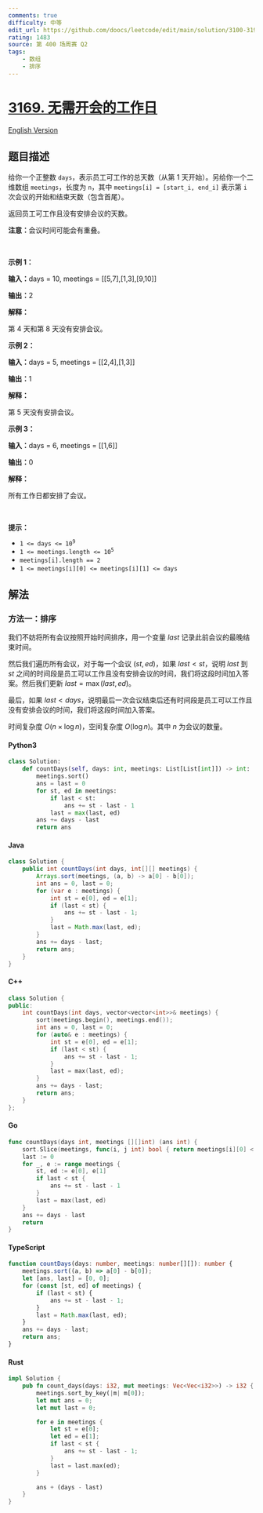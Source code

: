 ```yaml
---
comments: true
difficulty: 中等
edit_url: https://github.com/doocs/leetcode/edit/main/solution/3100-3199/3169.Count%20Days%20Without%20Meetings/README.md
rating: 1483
source: 第 400 场周赛 Q2
tags:
    - 数组
    - 排序
---
```


<!-- problem:start -->

# [3169. 无需开会的工作日](https://leetcode.cn/problems/count-days-without-meetings)

[English Version](/solution/3100-3199/3169.Count%20Days%20Without%20Meetings/README_EN.md)

## 题目描述

<!-- description:start -->

<p>给你一个正整数 <code>days</code>，表示员工可工作的总天数（从第 1 天开始）。另给你一个二维数组 <code>meetings</code>，长度为 <code>n</code>，其中 <code>meetings[i] = [start_i, end_i]</code> 表示第 <code>i</code> 次会议的开始和结束天数（包含首尾）。</p>

<p>返回员工可工作且没有安排会议的天数。</p>

<p><strong>注意：</strong>会议时间可能会有重叠。</p>

<p>&nbsp;</p>

<p><strong class="example">示例 1：</strong></p>

<div class="example-block">
<p><strong>输入：</strong><span class="example-io">days = 10, meetings = [[5,7],[1,3],[9,10]]</span></p>

<p><strong>输出：</strong><span class="example-io">2</span></p>

<p><strong>解释：</strong></p>

<p>第 4 天和第 8 天没有安排会议。</p>
</div>

<p><strong class="example">示例 2：</strong></p>

<div class="example-block">
<p><strong>输入：</strong><span class="example-io">days = 5, meetings = [[2,4],[1,3]]</span></p>

<p><strong>输出：</strong><span class="example-io">1</span></p>

<p><strong>解释：</strong></p>

<p>第 5 天没有安排会议。</p>
</div>

<p><strong class="example">示例 3：</strong></p>

<div class="example-block">
<p><strong>输入：</strong><span class="example-io">days = 6, meetings = [[1,6]]</span></p>

<p><strong>输出：</strong>0</p>

<p><strong>解释：</strong></p>

<p>所有工作日都安排了会议。</p>
</div>

<p>&nbsp;</p>

<p><strong>提示：</strong></p>

<ul>
	<li><code>1 &lt;= days &lt;= 10<sup>9</sup></code></li>
	<li><code>1 &lt;= meetings.length &lt;= 10<sup>5</sup></code></li>
	<li><code>meetings[i].length == 2</code></li>
	<li><code>1 &lt;= meetings[i][0] &lt;= meetings[i][1] &lt;= days</code></li>
</ul>

<!-- description:end -->

## 解法

<!-- solution:start -->

### 方法一：排序

我们不妨将所有会议按照开始时间排序，用一个变量 $\textit{last}$ 记录此前会议的最晚结束时间。

然后我们遍历所有会议，对于每一个会议 $(\textit{st}, \textit{ed})$，如果 $\textit{last} < \textit{st}$，说明 $\textit{last}$ 到 $\textit{st}$ 之间的时间段是员工可以工作且没有安排会议的时间，我们将这段时间加入答案。然后我们更新 $\textit{last} = \max(\textit{last}, \textit{ed})$。

最后，如果 $\textit{last} < \textit{days}$，说明最后一次会议结束后还有时间段是员工可以工作且没有安排会议的时间，我们将这段时间加入答案。

时间复杂度 $O(n \times \log n)$，空间复杂度 $O(\log n)$。其中 $n$ 为会议的数量。

<!-- tabs:start -->

#### Python3

```python
class Solution:
    def countDays(self, days: int, meetings: List[List[int]]) -> int:
        meetings.sort()
        ans = last = 0
        for st, ed in meetings:
            if last < st:
                ans += st - last - 1
            last = max(last, ed)
        ans += days - last
        return ans
```

#### Java

```java
class Solution {
    public int countDays(int days, int[][] meetings) {
        Arrays.sort(meetings, (a, b) -> a[0] - b[0]);
        int ans = 0, last = 0;
        for (var e : meetings) {
            int st = e[0], ed = e[1];
            if (last < st) {
                ans += st - last - 1;
            }
            last = Math.max(last, ed);
        }
        ans += days - last;
        return ans;
    }
}
```

#### C++

```cpp
class Solution {
public:
    int countDays(int days, vector<vector<int>>& meetings) {
        sort(meetings.begin(), meetings.end());
        int ans = 0, last = 0;
        for (auto& e : meetings) {
            int st = e[0], ed = e[1];
            if (last < st) {
                ans += st - last - 1;
            }
            last = max(last, ed);
        }
        ans += days - last;
        return ans;
    }
};
```

#### Go

```go
func countDays(days int, meetings [][]int) (ans int) {
	sort.Slice(meetings, func(i, j int) bool { return meetings[i][0] < meetings[j][0] })
	last := 0
	for _, e := range meetings {
		st, ed := e[0], e[1]
		if last < st {
			ans += st - last - 1
		}
		last = max(last, ed)
	}
	ans += days - last
	return
}
```

#### TypeScript

```ts
function countDays(days: number, meetings: number[][]): number {
    meetings.sort((a, b) => a[0] - b[0]);
    let [ans, last] = [0, 0];
    for (const [st, ed] of meetings) {
        if (last < st) {
            ans += st - last - 1;
        }
        last = Math.max(last, ed);
    }
    ans += days - last;
    return ans;
}
```

#### Rust

```rust
impl Solution {
    pub fn count_days(days: i32, mut meetings: Vec<Vec<i32>>) -> i32 {
        meetings.sort_by_key(|m| m[0]);
        let mut ans = 0;
        let mut last = 0;

        for e in meetings {
            let st = e[0];
            let ed = e[1];
            if last < st {
                ans += st - last - 1;
            }
            last = last.max(ed);
        }

        ans + (days - last)
    }
}
```

<!-- tabs:end -->

<!-- solution:end -->

<!-- problem:end -->
